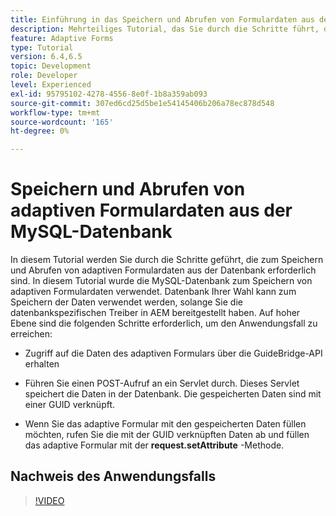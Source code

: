 ```yaml
---
title: Einführung in das Speichern und Abrufen von Formulardaten aus der MySQL-Datenbank
description: Mehrteiliges Tutorial, das Sie durch die Schritte führt, die zum Speichern und Abrufen von Formulardaten erforderlich sind
feature: Adaptive Forms
type: Tutorial
version: 6.4,6.5
topic: Development
role: Developer
level: Experienced
exl-id: 95795102-4278-4556-8e0f-1b8a359ab093
source-git-commit: 307ed6cd25d5be1e54145406b206a78ec878d548
workflow-type: tm+mt
source-wordcount: '165'
ht-degree: 0%

---
```


# Speichern und Abrufen von adaptiven Formulardaten aus der MySQL-Datenbank

In diesem Tutorial werden Sie durch die Schritte geführt, die zum Speichern und Abrufen von adaptiven Formulardaten aus der Datenbank erforderlich sind. In diesem Tutorial wurde die MySQL-Datenbank zum Speichern von adaptiven Formulardaten verwendet. Datenbank Ihrer Wahl kann zum Speichern der Daten verwendet werden, solange Sie die datenbankspezifischen Treiber in AEM bereitgestellt haben. Auf hoher Ebene sind die folgenden Schritte erforderlich, um den Anwendungsfall zu erreichen:

* Zugriff auf die Daten des adaptiven Formulars über die GuideBridge-API erhalten

* Führen Sie einen POST-Aufruf an ein Servlet durch. Dieses Servlet speichert die Daten in der Datenbank. Die gespeicherten Daten sind mit einer GUID verknüpft.

* Wenn Sie das adaptive Formular mit den gespeicherten Daten füllen möchten, rufen Sie die mit der GUID verknüpften Daten ab und füllen das adaptive Formular mit der **request.setAttribute** -Methode.

## Nachweis des Anwendungsfalls

>[!VIDEO](https://video.tv.adobe.com/v/27829?quality=9&learn=on)
